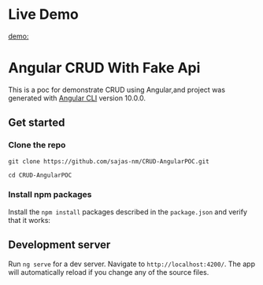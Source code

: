 # Live Demo
[demo: ](crud-angular-poc.sajas-nm.vercel.app)

# Angular CRUD With Fake Api

This is a poc for demonstrate CRUD using Angular,and project was generated with [Angular CLI](https://github.com/angular/angular-cli) version 10.0.0.

## Get started

### Clone the repo

```shell
git clone https://github.com/sajas-nm/CRUD-AngularPOC.git

cd CRUD-AngularPOC
```

### Install npm packages

Install the `npm install` packages described in the `package.json` and verify that it works:



## Development server

Run `ng serve` for a dev server. Navigate to `http://localhost:4200/`. The app will automatically reload if you change any of the source files.

